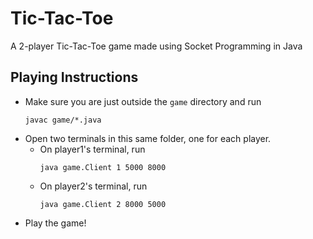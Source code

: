 # Tic-Tac-Toe
A 2-player Tic-Tac-Toe game made using Socket Programming in Java

## Playing Instructions
- Make sure you are just outside the ``game`` directory and run
  ```
  javac game/*.java
  ```
- Open two terminals in this same folder, one for each player.
  - On player1's terminal, run
    ```
    java game.Client 1 5000 8000
    ```
  - On player2's terminal, run
    ```
    java game.Client 2 8000 5000
    ```
- Play the game!
